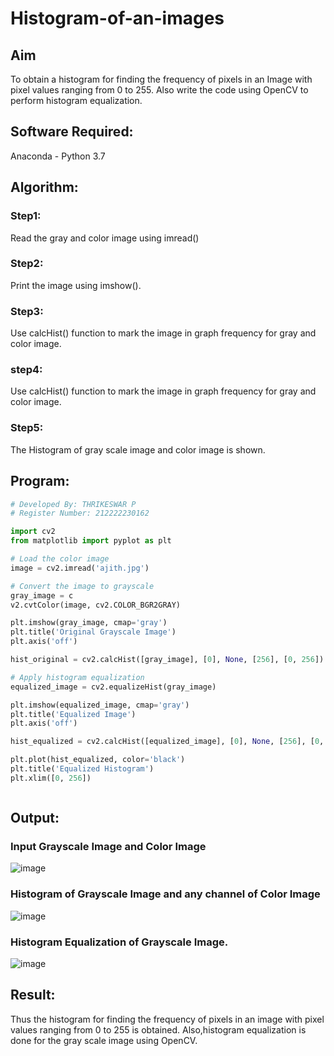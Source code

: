 # Histogram-of-an-images
## Aim
To obtain a histogram for finding the frequency of pixels in an Image with pixel values ranging from 0 to 255. Also write the code using OpenCV to perform histogram equalization.

## Software Required:
Anaconda - Python 3.7

## Algorithm:
### Step1:
Read the gray and color image using imread()

### Step2:
Print the image using imshow().



### Step3:
Use calcHist() function to mark the image in graph frequency for gray and color image.

### step4:
Use calcHist() function to mark the image in graph frequency for gray and color image.

### Step5:
The Histogram of gray scale image and color image is shown.


## Program:
```python
# Developed By: THRIKESWAR P
# Register Number: 212222230162

import cv2
from matplotlib import pyplot as plt

# Load the color image
image = cv2.imread('ajith.jpg')

# Convert the image to grayscale
gray_image = c
v2.cvtColor(image, cv2.COLOR_BGR2GRAY)

plt.imshow(gray_image, cmap='gray')
plt.title('Original Grayscale Image')
plt.axis('off')

hist_original = cv2.calcHist([gray_image], [0], None, [256], [0, 256])

# Apply histogram equalization
equalized_image = cv2.equalizeHist(gray_image)

plt.imshow(equalized_image, cmap='gray')
plt.title('Equalized Image')
plt.axis('off')

hist_equalized = cv2.calcHist([equalized_image], [0], None, [256], [0, 256])

plt.plot(hist_equalized, color='black')
plt.title('Equalized Histogram')
plt.xlim([0, 256])



```
## Output:
### Input Grayscale Image and Color Image
![image](https://github.com/user-attachments/assets/36267167-851f-47bd-ade9-324c8a249f87)


### Histogram of Grayscale Image and any channel of Color Image
![image](https://github.com/user-attachments/assets/67dd3460-dccf-4adc-ba3d-db59c79accea)



### Histogram Equalization of Grayscale Image.
![image](https://github.com/user-attachments/assets/55d7a964-3a51-43b1-84f4-4986fc3df14e)




## Result: 
Thus the histogram for finding the frequency of pixels in an image with pixel values ranging from 0 to 255 is obtained. Also,histogram equalization is done for the gray scale image using OpenCV.
